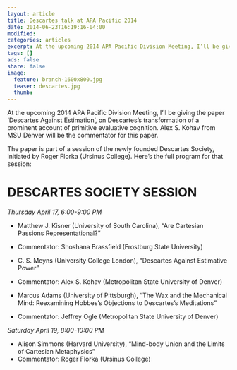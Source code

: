 ```yaml
---
layout: article
title: Descartes talk at APA Pacific 2014
date: 2014-06-23T16:19:16-04:00
modified:
categories: articles
excerpt: At the upcoming 2014 APA Pacific Division Meeting, I’ll be giving the paper ‘Descartes Against Estimation’, on Descartes’s transformation of a prominent account of primitive evaluative cognition.
tags: []
ads: false
share: false
image:
  feature: branch-1600x800.jpg
  teaser: descartes.jpg
  thumb:
---
```


At the upcoming 2014 APA Pacific Division Meeting, I’ll be giving the paper ‘Descartes Against Estimation’, on Descartes’s transformation of a prominent account of primitive evaluative cognition. Alex S. Kohav from MSU Denver will be the commentator for this paper.

The paper is part of a session of the newly founded Descartes Society, initiated by Roger Florka (Ursinus College). Here’s the full program for that session:

# DESCARTES SOCIETY SESSION

_Thursday April 17, 6:00-9:00 PM_

- Matthew J. Kisner (University of South Carolina), “Are Cartesian Passions Representational?”
- Commentator: Shoshana Brassfield (Frostburg State University)

- C. S. Meyns (University College London), “Descartes Against Estimative Power”
- Commentator: Alex S. Kohav (Metropolitan State University of Denver)

- Marcus Adams (University of Pittsburgh), “The Wax and the Mechanical Mind: Reexamining Hobbes’s Objections to Descartes’s Meditations”
- Commentator: Jeffrey Ogle (Metropolitan State University of Denver)

_Saturday April 19, 8:00-10:00 PM_

- Alison Simmons (Harvard University), “Mind-body Union and the Limits of Cartesian Metaphysics”
- Commentator: Roger Florka (Ursinus College)
